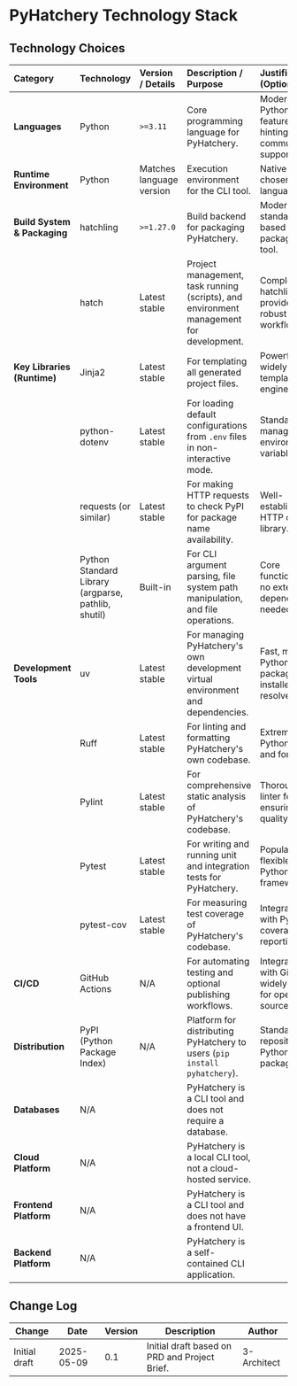 # PyHatchery Technology Stack

## Technology Choices

| Category                      | Technology                                  | Version / Details        | Description / Purpose                                                                 | Justification (Optional)                                       |
| :---------------------------- | :------------------------------------------ | :----------------------- | :------------------------------------------------------------------------------------ | :------------------------------------------------------------- |
| **Languages** | Python                                      | `>=3.11`                 | Core programming language for PyHatchery.                                               | Modern Python features, type hinting, community support.       |
| **Runtime Environment** | Python                                      | Matches language version | Execution environment for the CLI tool.                                               | Native to the chosen language.                                 |
| **Build System & Packaging** | hatchling                                   | `>=1.27.0`               | Build backend for packaging PyHatchery.                                               | Modern, standards-based Python packaging tool.  |
|                               | hatch                                       | Latest stable            | Project management, task running (scripts), and environment management for development. | Complements hatchling, provides robust project workflows.      |
| **Key Libraries (Runtime)** | Jinja2                                      | Latest stable            | For templating all generated project files.                                           | Powerful and widely-used templating engine.     |
|                               | python-dotenv                               | Latest stable            | For loading default configurations from `.env` files in non-interactive mode.       | Standard for managing environment variables.    |
|                               | requests (or similar)                       | Latest stable            | For making HTTP requests to check PyPI for package name availability.                 | Well-established HTTP client library.           |
|                               | Python Standard Library (argparse, pathlib, shutil) | Built-in                 | For CLI argument parsing, file system path manipulation, and file operations.       | Core functionalities, no external dependencies needed.       |
| **Development Tools** | uv                                          | Latest stable            | For managing PyHatchery's own development virtual environment and dependencies.       | Fast, modern Python package installer and resolver. |
|                               | Ruff                                        | Latest stable            | For linting and formatting PyHatchery's own codebase.                                 | Extremely fast Python linter and formatter.     |
|                               | Pylint                                      | Latest stable            | For comprehensive static analysis of PyHatchery's codebase.                           | Thorough linter for ensuring code quality.      |
|                               | Pytest                                      | Latest stable            | For writing and running unit and integration tests for PyHatchery.                    | Popular and flexible Python testing framework.  |
|                               | pytest-cov                                  | Latest stable            | For measuring test coverage of PyHatchery's codebase.                                 | Integrates with Pytest for coverage reporting.               |
| **CI/CD** | GitHub Actions                              | N/A                      | For automating testing and optional publishing workflows.                             | Integrated with GitHub, widely used for open source.         |
| **Distribution** | PyPI (Python Package Index)                 | N/A                      | Platform for distributing PyHatchery to users (`pip install pyhatchery`).           | Standard repository for Python packages.        |
| **Databases** | N/A                                         |                          | PyHatchery is a CLI tool and does not require a database.                             |                                                                |
| **Cloud Platform** | N/A                                         |                          | PyHatchery is a local CLI tool, not a cloud-hosted service.                         |                                                                |
| **Frontend Platform** | N/A                                         |                          | PyHatchery is a CLI tool and does not have a frontend UI.                           |                                                                |
| **Backend Platform** | N/A                                         |                          | PyHatchery is a self-contained CLI application.                                     |                                                                |

## Change Log

| Change        | Date       | Version | Description                                     | Author      |
| ------------- | ---------- | ------- | ----------------------------------------------- | ----------- |
| Initial draft | 2025-05-09 | 0.1     | Initial draft based on PRD and Project Brief. | 3-Architect |
